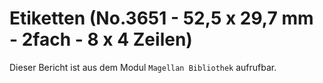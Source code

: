 ﻿# Etiketten (No.3651 - 52,5 x 29,7 mm - 2fach - 8 x 4 Zeilen)

Dieser Bericht ist aus dem Modul `Magellan Bibliothek` aufrufbar.